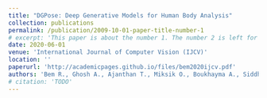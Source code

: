 ```yaml
---
title: "DGPose: Deep Generative Models for Human Body Analysis"
collection: publications
permalink: /publication/2009-10-01-paper-title-number-1
# excerpt: 'This paper is about the number 1. The number 2 is left for future work.'
date: 2020-06-01
venue: 'International Journal of Computer Vision (IJCV)'
location: ''
paperurl: 'http://academicpages.github.io/files/bem2020ijcv.pdf'
authors: 'Bem R., Ghosh A., Ajanthan T., Miksik O., Boukhayma A., Siddharth N. and Torr P.H.S.'
# citation: 'TODO'
---
```

